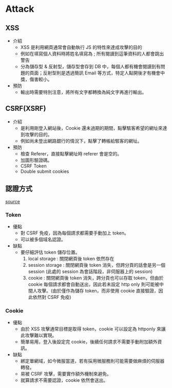 # Attack

## XSS

* 介紹
  * XSS 是利用網頁通常會自動執行 JS 的特性來達成攻擊的目的
  * 例如在填寫個人資料時將姓名填寫為 <script>alert(123);</script>; 所有閱讀到這筆資料的人都會跳出警告
  * 分為儲存型 & 反射型，儲存型會存到 DB 中，每個人都有機會閱讀到有問題的頁面；反射型則是透過簡訊 Email 等方式，特定人點開後才有機會中獎，傷害較小。
* 預防
  * 輸出時需要特別注意，將所有文字都轉換為純文字再進行輸出。

## CSRF(XSRF)

* 介紹
  * 是利用剛登入網站後，Cookie 還未過期的期間，點擊駭客希望的網址來達到攻擊的目的。
  * 例如尚未登出網路銀行的情況下，點擊了轉帳給駭客的網址。
* 預防
  * 檢查 Referer，直接點擊網址時 referer 會是空的。
  * 加圖形驗證碼。
  * CSRF Token
  * Double submit cookies

## 認證方式

[source](https://stackoverflow.com/questions/17000835/token-authentication-vs-cookies)

### Token

* 優點
  * 對 CSRF 免疫，因為每個請求都需要手動加上 token。
  * 可以被多個域名認證。
* 缺點
  * 要仔細評估 token 儲存位置。
    1. local storage : 關閉網頁後 token 依然存在
    2. session storage : 關閉網頁後 token 消失，但跨分頁的話會是另一個 session (此處的 session 為會話階段，非伺服器上的 session)
    3. cookie : 關閉網頁後 token 消失，跨分頁也可以存取 token，但由於 cookie 每個請求都會自動送出，因此若未設定 http only 則可能被中間人攻擊。(由於僅作為儲存 token，而非使用 cookie 直接驗證，因此依然對 CSRF 免疫)

### Cookie

* 優點
  * 由於 XSS 攻擊通常目標是取得 token，cookie 可以設定為 httponly 來讓此攻擊難以實現。
  * 簡單易用，登入後設定完 cookie，後續任何請求不需要手動附加額外資訊。
* 缺點
  * 綁定單網域，如今微服當道，若有採用微服務則可能需要做麻煩的伺服器轉發。
  * 易被 CSRF 攻擊，需要實作額外機制來避免。
  * 就算請求不需要認證，cookie 依然會送出。

